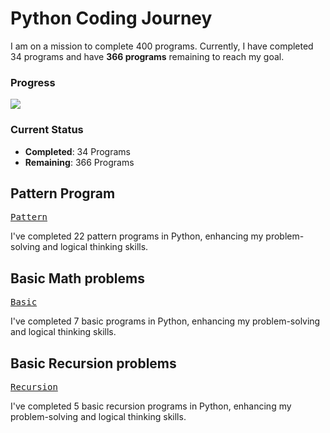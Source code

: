 # Python Coding Journey

I am on a mission to complete 400 programs. Currently, I have completed 34 programs and have **366 programs** remaining to reach my goal.

### Progress  
![](https://geps.dev/progress/8?dangerColor=800000&warningColor=ff9900&successColor=006600)

### Current Status  
- **Completed**: 34 Programs  
- **Remaining**: 366 Programs


## Pattern Program

<kbd>[Pattern](https://github.com/revanth-kumar-01-ai/Python/blob/main/B-Own%20Task/1.Pattern/1.PatternOne.py)</kbd>

I've completed 22 pattern programs in Python, enhancing my problem-solving and logical thinking skills.

## Basic Math problems

<kbd>[Basic](https://github.com/revanth-kumar-01-ai/Python/tree/main/B-Own%20Task/2.BasicMathProblem)</kbd>

I've completed 7 basic programs in Python, enhancing my problem-solving and logical thinking skills.


## Basic Recursion problems 

<kbd>[Recursion](https://github.com/revanth-kumar-01-ai/Python/tree/main/B-Own%20Task/3.Recursion)</kbd>

I've completed 5 basic recursion programs in Python, enhancing my problem-solving and logical thinking skills.







